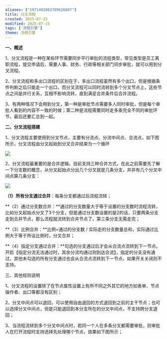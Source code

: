 ```yaml
---
aliases: ["1971402083789626807"]
title: 分叉流程
created: 2025-07-15
modified: 2025-07-15
tags: ['流程引擎']
theme: 流程引擎
---
```


**一、概述**

1、分叉流程是一种在某些环节需要同步平行审批的流程类型，常见类型是员工离职流程，提交申请后，需要人事、财务、行政等相关部门同步审批，就可以用到分叉流程。

2、分叉流程和多出口流程的区别在于，多出口流程虽然有多个出口，但是根据条件判断之后只能走一个出口，而分叉流程可以同时流转到多个分叉节点上，这些节点之间是并行关系，互相不影响流转，直到满足合并条件后合并流程。

3、有两种情况下会用到分叉，第一种是审批节点需要多人同时审批，但是每个审批人看到的内容不一致的时候；第二种是流程需要同时走多条完全不同的审批环节，最后还要汇总到一起。

**二、分叉流程搭建**

1、分叉流程主要使用到分叉节点，主要有分流点、分流中间点、合流点，如下图所示，分叉流程由分叉起始到分叉合并结束为一个循环

**![](https://myhelpdoc.oss-cn-heyuan.aliyuncs.com/mdimages/e2556bb7dbf0baf19c8ffcecc7cc665d.jpg)**

2、分叉流程最重要的是合并逻辑，目前支持三种合并方式，在此之前需要先了解一下分支数的概念，从分叉起始点分出几个分叉就是几条分支，并非有几个分叉中间点算几条分支：

![](https://myhelpdoc.oss-cn-heyuan.aliyuncs.com/mdimages/dbbc10dca15cead33c552bf48bdd25d2.jpg)

**（1）所有分支通过合并**：每条分支都通过后流程流转；

**（2）通过分支数合并：**通过的分支数量大于等于设置的分支数时流程流转，比如分叉起始点分叉了3个分支，但是通过分支数设置的是2的话，只要两条分支走到合并节点，那么流程就流转到合并节点了，第三条分支无需走完；

**（3）比例合并：**比例=通过的分支数 / 实际走的分支数量总和，实际通过比例大于等于所设比例时，分叉合并；

**（4）指定分支通过合并：**勾选的分支通过后才会从合流点流转到下一节点。开启【指定分流无法通过时，其余分流均通过则到达合流】，指定的分支没有通过，其他未勾选的所有分支通过也会从合流点流转到下一节点，如果开关关闭则不支持。

三、其他规则说明

1、分叉流程的设置除了在节点属性设置上有所不同之外其它的地方如表单、节点操作者、出口等都没有区别；

2、分叉中间点可以退回，可以使用自由退回的方式退回到之前的主干节点；也可以选择分叉中间点，但是只能退回到本分支所在的分叉中间点，不支持跨分支退回；

3、当流程流转到多个分叉中间点时，若同一个人在多条分叉都需要审批，则审批人在打开流程时支持选择先处理哪个节点，效果如下图所示；


